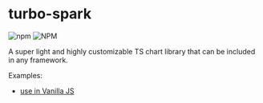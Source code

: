 # turbo-spark

![npm](https://img.shields.io/npm/v/turbo-spark)
![NPM](https://img.shields.io/npm/l/turbo-spark)

A super light and highly customizable TS chart library that can be included in any framework.

Examples:

- [use in Vanilla JS](https://jsfiddle.net/k7sy5qL2/1/)
